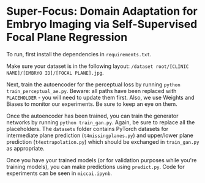 # Super-Focus: Domain Adaptation for Embryo Imaging via Self-Supervised Focal Plane Regression

To run, first install the dependencies in `requirements.txt`.

Make sure your dataset is in the following layout: `/dataset root/[CLINIC NAME]/[EMBRYO ID]/[FOCAL PLANE].jpg`.

Next, train the autoencoder for the perceptual loss by running `python train_perceptual_ae.py`. Beware: all paths have been replaced with `PLACEHOLDER` - you will need to update them first. Also, we use Weights and Biases to monitor our experiments. Be sure to keep an eye on them.

Once the autoencoder has been trained, you can train the generator networks by running `python train_gan.py`. Again, be sure to replace all the placeholders. The `datasets` folder contains PyTorch datasets for intermediate plane prediction (`t4missingplanes.py`) and upper/lower plane prediction (`t4extrapolation.py`) which should be exchanged in `train_gan.py` as appropriate.

Once you have your trained models (or for validation purposes while you're training models), you can make predictions using `predict.py`. Code for experiments can be seen in `miccai.ipynb`.